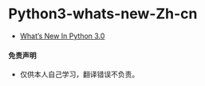 # Python3-whats-new-Zh-cn

* [What’s New In Python 3.0](Whats-New-In-Python3.0.md)




#### 免责声明

* 仅供本人自己学习，翻译错误不负责。
